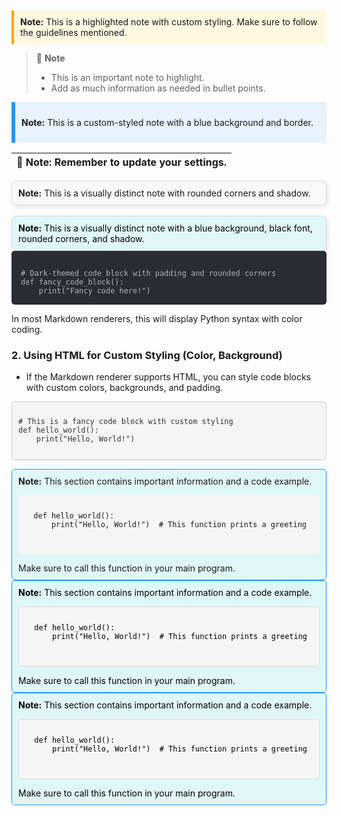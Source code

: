 <div style="border-left: 4px solid #FFA500; padding: 10px; background-color: #FFF8E1;">
  <strong>Note:</strong> This is a highlighted note with custom styling. Make sure to follow the guidelines mentioned.
</div>

> 📌 **Note**  
> - This is an important note to highlight.
> - Add as much information as needed in bullet points.


<div style="background-color: #e7f3fe; border-left: 6px solid #2196F3; padding: 10px;">
  <p><strong>Note:</strong> This is a custom-styled note with a blue background and border.</p>
</div>

| 📌 **Note**: Remember to update your settings. |
|------------------------------------------------|


<div style="background-color: #f9f9f9; border: 1px solid #ddd; padding: 10px; border-radius: 8px; box-shadow: 2px 2px 8px rgba(0,0,0,0.1);">
  <strong>Note:</strong> This is a visually distinct note with rounded corners and shadow.
</div>
<br>
<div style="background-color: #e0f7fa; color: #000; border: 1px solid #ddd; padding: 10px; border-radius: 8px; box-shadow: 2px 2px 8px rgba(0,0,0,0.1);">
  <strong>Note:</strong> This is a visually distinct note with a blue background, black font, rounded corners, and shadow.
</div>

<div style="background: #282c34; color: #abb2bf; padding: 15px; border-radius: 5px; font-family: Consolas, Monaco, 'Andale Mono', 'Ubuntu Mono', monospace;">
<code>
# Dark-themed code block with padding and rounded corners
def fancy_code_block():
    print("Fancy code here!")
</code>
</div>

In most Markdown renderers, this will display Python syntax with color coding.

### 2. **Using HTML for Custom Styling (Color, Background)**
- If the Markdown renderer supports HTML, you can style code blocks with custom colors, backgrounds, and padding.


<pre style="background-color: #f5f5f5; border: 1px solid #ccc; padding: 10px; border-radius: 5px; color: #333; font-family: monospace;">
<code>
# This is a fancy code block with custom styling
def hello_world():
    print("Hello, World!")
</code>
</pre>



<div style="background-color: #e0f7fa; border: 1px solid #2196F3; padding: 10px; border-radius: 5px;">
  <strong>Note:</strong> This section contains important information and a code example.
  <pre style="background-color: #f5f5f5; color: #000 border: 1px solid #ddd; padding: 10px; border-radius: 5px;">
  <code>
  def hello_world():
      print("Hello, World!")  # This function prints a greeting
  </code>
  </pre>
  Make sure to call this function in your main program.
</div>

<div style="background-color: #e0f7fa; border: 1px solid #2196F3; padding: 10px; border-radius: 5px; color: #000;">
  <strong>Note:</strong> This section contains important information and a code example.
  <pre style="background-color: #f5f5f5; color: #000; border: 1px solid #ddd; padding: 10px; border-radius: 5px;">
  <code>
  def hello_world():
      print("Hello, World!")  # This function prints a greeting
  </code>
  </pre>
  Make sure to call this function in your main program.
</div>

<div style="background-color: #e0f7fa; border: 1px solid #2196F3; padding: 10px; border-radius: 5px; color: #000;">
  <strong>Note:</strong> This section contains important information and a code example.
  <pre style="background-color: #f5f5f5; border: 1px solid #ddd; padding: 10px; border-radius: 5px; color: #000;">
  <code style="color: #000;">
  def hello_world():
      print("Hello, World!")  # This function prints a greeting
  </code>
  </pre>
  Make sure to call this function in your main program.
</div>